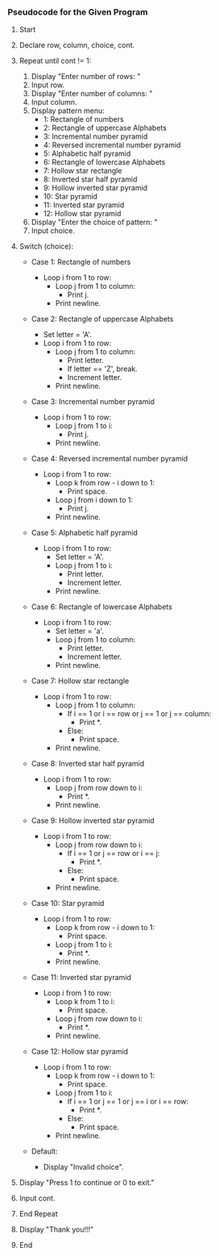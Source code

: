 ### Pseudocode for the Given Program

1. Start
2. Declare row, column, choice, cont.
3. Repeat until cont != 1:
   1. Display "Enter number of rows: "
   2. Input row.
   3. Display "Enter number of columns: "
   4. Input column.
   5. Display pattern menu:
      - 1: Rectangle of numbers
      - 2: Rectangle of uppercase Alphabets
      - 3: Incremental number pyramid
      - 4: Reversed incremental number pyramid
      - 5: Alphabetic half pyramid
      - 6: Rectangle of lowercase Alphabets
      - 7: Hollow star rectangle
      - 8: Inverted star half pyramid
      - 9: Hollow inverted star pyramid
      - 10: Star pyramid
      - 11: Inverted star pyramid
      - 12: Hollow star pyramid
   6. Display "Enter the choice of pattern: "
   7. Input choice.

4. Switch (choice):
   - Case 1: Rectangle of numbers
     - Loop i from 1 to row:
       - Loop j from 1 to column:
         - Print j.
       - Print newline.

   - Case 2: Rectangle of uppercase Alphabets
     - Set letter = 'A'.
     - Loop i from 1 to row:
       - Loop j from 1 to column:
         - Print letter.
         - If letter == 'Z', break.
         - Increment letter.
       - Print newline.

   - Case 3: Incremental number pyramid
     - Loop i from 1 to row:
       - Loop j from 1 to i:
         - Print j.
       - Print newline.

   - Case 4: Reversed incremental number pyramid
     - Loop i from 1 to row:
       - Loop k from row - i down to 1:
         - Print space.
       - Loop j from i down to 1:
         - Print j.
       - Print newline.

   - Case 5: Alphabetic half pyramid
     - Loop i from 1 to row:
       - Set letter = 'A'.
       - Loop j from 1 to i:
         - Print letter.
         - Increment letter.
       - Print newline.

   - Case 6: Rectangle of lowercase Alphabets
     - Loop i from 1 to row:
       - Set letter = 'a'.
       - Loop j from 1 to column:
         - Print letter.
         - Increment letter.
       - Print newline.

   - Case 7: Hollow star rectangle
     - Loop i from 1 to row:
       - Loop j from 1 to column:
         - If i == 1 or i == row or j == 1 or j == column:
           - Print *.
         - Else:
           - Print space.
       - Print newline.

   - Case 8: Inverted star half pyramid
     - Loop i from 1 to row:
       - Loop j from row down to i:
         - Print *.
       - Print newline.

   - Case 9: Hollow inverted star pyramid
     - Loop i from 1 to row:
       - Loop j from row down to i:
         - If i == 1 or j == row or i == j:
           - Print *.
         - Else:
           - Print space.
       - Print newline.

   - Case 10: Star pyramid
     - Loop i from 1 to row:
       - Loop k from row - i down to 1:
         - Print space.
       - Loop j from 1 to i:
         - Print *.
       - Print newline.

   - Case 11: Inverted star pyramid
     - Loop i from 1 to row:
       - Loop k from 1 to i:
         - Print space.
       - Loop j from row down to i:
         - Print *.
       - Print newline.

   - Case 12: Hollow star pyramid
     - Loop i from 1 to row:
       - Loop k from row - i down to 1:
         - Print space.
       - Loop j from 1 to i:
         - If i == 1 or j == 1 or j == i or i == row:
           - Print *.
         - Else:
           - Print space.
       - Print newline.

   - Default:
     - Display "Invalid choice".

5. Display "Press 1 to continue or 0 to exit."
6. Input cont.

7. End Repeat

8. Display "Thank you!!!"
9. End
